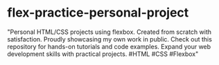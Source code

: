 # flex-practice-personal-project
"Personal HTML/CSS projects using flexbox. Created from scratch with satisfaction. Proudly showcasing my own work in public. Check out this repository for hands-on tutorials and code examples. Expand your web development skills with practical projects. #HTML #CSS #Flexbox"
